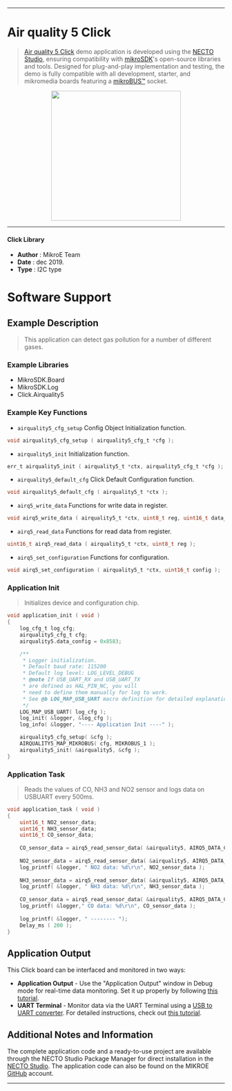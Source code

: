 
---
# Air quality 5 Click

> [Air quality 5 Click](https://www.mikroe.com/?pid_product=MIKROE-3056) demo application is developed using
the [NECTO Studio](https://www.mikroe.com/necto), ensuring compatibility with [mikroSDK](https://www.mikroe.com/mikrosdk)'s
open-source libraries and tools. Designed for plug-and-play implementation and testing, the demo is fully compatible with
all development, starter, and mikromedia boards featuring a [mikroBUS&trade;](https://www.mikroe.com/mikrobus) socket.

<p align="center">
  <img src="https://www.mikroe.com/?pid_product=MIKROE-3056&image=1" height=300px>
</p>

---

#### Click Library

- **Author**        : MikroE Team
- **Date**          : dec 2019.
- **Type**          : I2C type

# Software Support

## Example Description

> This application can detect gas pollution for a number of different gases.

### Example Libraries

- MikroSDK.Board
- MikroSDK.Log
- Click.Airquality5

### Example Key Functions

- `airquality5_cfg_setup` Config Object Initialization function. 
```c
void airquality5_cfg_setup ( airquality5_cfg_t *cfg );
``` 
 
- `airquality5_init` Initialization function. 
```c
err_t airquality5_init ( airquality5_t *ctx, airquality5_cfg_t *cfg );
```

- `airquality5_default_cfg` Click Default Configuration function. 
```c
void airquality5_default_cfg ( airquality5_t *ctx );
```

- `airq5_write_data` Functions for write data in register. 
```c
void airq5_write_data ( airquality5_t *ctx, uint8_t reg, uint16_t data_b );
```
 
- `airq5_read_data` Functions for read data from register. 
```c
uint16_t airq5_read_data ( airquality5_t *ctx, uint8_t reg );
```

- `airq5_set_configuration` Functions for configuration. 
```c
void airq5_set_configuration ( airquality5_t *ctx, uint16_t config );
```

### Application Init

> Initializes device and configuration chip. 

```c
void application_init ( void )
{
    log_cfg_t log_cfg;
    airquality5_cfg_t cfg;
    airquality5.data_config = 0x8583;

    /** 
     * Logger initialization.
     * Default baud rate: 115200
     * Default log level: LOG_LEVEL_DEBUG
     * @note If USB_UART_RX and USB_UART_TX 
     * are defined as HAL_PIN_NC, you will 
     * need to define them manually for log to work. 
     * See @b LOG_MAP_USB_UART macro definition for detailed explanation.
     */
    LOG_MAP_USB_UART( log_cfg );
    log_init( &logger, &log_cfg );
    log_info( &logger, "---- Application Init ----" );

    airquality5_cfg_setup( &cfg );
    AIRQUALITY5_MAP_MIKROBUS( cfg, MIKROBUS_1 );
    airquality5_init( &airquality5, &cfg );
}
```

### Application Task

> Reads the values of CO, NH3 and NO2 sensor and logs data on USBUART every 500ms. 

```c
void application_task ( void )
{
    uint16_t NO2_sensor_data;
    uint16_t NH3_sensor_data;
    uint16_t CO_sensor_data;
 
    CO_sensor_data = airq5_read_sensor_data( &airquality5, AIRQ5_DATA_CHANNEL_CO );
      
    NO2_sensor_data = airq5_read_sensor_data( &airquality5, AIRQ5_DATA_CHANNEL_NO2 );
    log_printf( &logger, " NO2 data: %d\r\n", NO2_sensor_data );
      
    NH3_sensor_data = airq5_read_sensor_data( &airquality5, AIRQ5_DATA_CHANNEL_NH3 );
    log_printf( &logger, " NH3 data: %d\r\n", NH3_sensor_data );
     
    CO_sensor_data = airq5_read_sensor_data( &airquality5, AIRQ5_DATA_CHANNEL_CO );
    log_printf( &logger," CO data: %d\r\n", CO_sensor_data );
     
    log_printf( &logger, " -------- ");
    Delay_ms ( 200 );
}
```

## Application Output

This Click board can be interfaced and monitored in two ways:
- **Application Output** - Use the "Application Output" window in Debug mode for real-time data monitoring.
Set it up properly by following [this tutorial](https://www.youtube.com/watch?v=ta5yyk1Woy4).
- **UART Terminal** - Monitor data via the UART Terminal using
a [USB to UART converter](https://www.mikroe.com/click/interface/usb?interface*=uart,uart). For detailed instructions,
check out [this tutorial](https://help.mikroe.com/necto/v2/Getting%20Started/Tools/UARTTerminalTool).

## Additional Notes and Information

The complete application code and a ready-to-use project are available through the NECTO Studio Package Manager for 
direct installation in the [NECTO Studio](https://www.mikroe.com/necto). The application code can also be found on
the MIKROE [GitHub](https://github.com/MikroElektronika/mikrosdk_click_v2) account.

---
